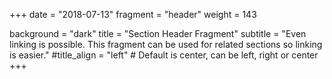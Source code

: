 +++
date = "2018-07-13"
fragment = "header"
weight = 143

background = "dark"
title = "Section Header Fragment"
subtitle = "Even linking is possible. This fragment can be used for related sections so linking is easier."
#title_align = "left" # Default is center, can be left, right or center
+++
